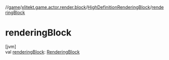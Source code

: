 //[game](../../../index.md)/[xlitekt.game.actor.render.block](../index.md)/[HighDefinitionRenderingBlock](index.md)/[renderingBlock](rendering-block.md)

# renderingBlock

[jvm]\
val [renderingBlock](rendering-block.md): [RenderingBlock](../-rendering-block/index.md)
